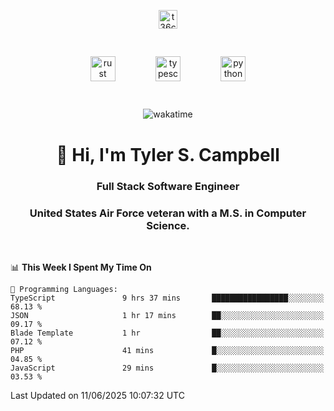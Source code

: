 <p align="center">
<a href="https://www.linkedin.com/in/t36campbell" target="blank"><img align="center" src="https://ik.imagekit.io/t36campbell/Portfolio/linkedin.png.original_m8bbGgPh6.png" alt="t36campbell" height="30" width="30" /></a>
</p>
<p align="center">
    <img src="https://rustacean.net/assets/rustacean-orig-noshadow.svg" alt="rust" width="40" height="40" style="margin: 6%;" />
    <img src="https://cdn.worldvectorlogo.com/logos/typescript.svg" alt="typescript" width="40" height="40" style="margin: 6%;" />
    <img src="https://cdn.worldvectorlogo.com/logos/python-5.svg" alt="python" width="40" height="40" style="margin: 6%;" />
</p>
<div align="center">
  
  ![wakatime](https://wakatime.com/badge/user/738aac7f-8868-4bc3-a1df-4c36703ee4b6.svg)
  
</div>

<h1 align="center">👋 Hi, I'm Tyler S. Campbell</h1>
<h3 align="center">Full Stack Software Engineer</h3>
<h3 align="center">United States Air Force veteran with a M.S. in Computer Science.</h3>
<br>

<!--START_SECTION:waka-->
📊 **This Week I Spent My Time On** 

```text
💬 Programming Languages: 
TypeScript               9 hrs 37 mins       █████████████████░░░░░░░░   68.13 % 
JSON                     1 hr 17 mins        ██░░░░░░░░░░░░░░░░░░░░░░░   09.17 % 
Blade Template           1 hr                ██░░░░░░░░░░░░░░░░░░░░░░░   07.12 % 
PHP                      41 mins             █░░░░░░░░░░░░░░░░░░░░░░░░   04.85 % 
JavaScript               29 mins             █░░░░░░░░░░░░░░░░░░░░░░░░   03.53 % 
```


 Last Updated on 11/06/2025 10:07:32 UTC
<!--END_SECTION:waka-->
